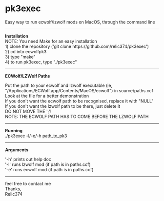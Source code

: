 # pk3exec
Easy way to run ecwolf/lzwolf mods on MacOS, through the command line<br>
<hr>
<strong>Installation</strong><br>
NOTE: You need Make for an easy installation<br>
1) clone the repository ('git clone https://github.com/relic374/pk3exec')<br>
2) cd into ecwolfpk3<br>
3) type "make"<br>
4) to run pk3exec, type "./pk3exec"<br>

<hr>
<strong>ECWolf/LZWolf Paths</strong><br>

Put the path to your ecwolf and lzwolf executable (ie, "/Applications/ECWolf.app/Contents/MacOS/ecwolf") in source/paths.ccf<br>
Look at the file for a better demonstration<br>
If you don't want the ecwolf path to be recognised, replace it with "NULL"<br>
If you don't want the lzwolf path to be there, just delete it<br>
DO NOT MOVE THE ';'!<br>
NOTE: THE ECWOLF PATH HAS TO COME BEFORE THE LZWOLF PATH<br>

<hr>
<strong>Running</strong><br>
./pk3exec -l/-e/-h path_to_pk3<br>

<hr>
<strong>Arguments</strong>

'-h'    prints out help doc<br>
'-l'    runs lzwolf mod (if path is in paths.ccf)<br>
'-e'    runs ecwolf mod (if path is in paths.ccf)<br>

<hr>

feel free to contact me<br>
Thanks,<br>
Relic374<br>

